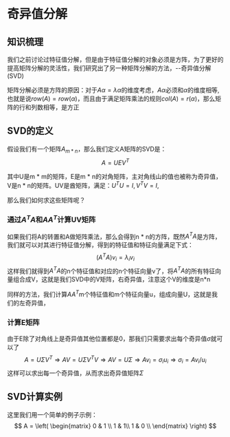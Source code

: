 # 奇异值分解

## 知识梳理

我们之前讨论过特征值分解，但是由于特征值分解的对象必须是方阵，为了更好的提高矩阵分解的灵活性，我们研究出了另一种矩阵分解的方法，--奇异值分解(SVD)

矩阵分解必须是方阵的原因：对于$A{\alpha}={\lambda}{\alpha}$的维度考虑，$A{\alpha}$必须和${\alpha}$的维度相等,也就是说$row(A)=row({\alpha})$，而且由于满足矩阵乘法的规则$col(A)=r({\alpha})$，那么矩阵的行和列数相等，是方正

## SVD的定义

假设我们有一个矩阵$A_{m*n}$，那么我们定义A矩阵的SVD是：
$$
A = U  E V^T
$$


其中U是m * m的矩阵，E是m * n的对角矩阵，主对角线山的值也被称为奇异值，V是n * n的矩阵。UV是酋矩阵，满足：$U^TU = I,V^TV=I$,

那么我们如何求这些矩阵呢？

### 通过$A^TA$和$AA^T$计算UV矩阵

如果我们将A的转置和A做矩阵乘法，那么会得到n * n的方阵，既然$A^TA$是方阵，我们就可以对其进行特征值分解，得到的特征值和特征向量满足下式：
$$
(A^TA)v_i = {\lambda}_iv_i
$$
这样我们就得到$A^TA$的n个特征值和对应的n个特征向量v了，将$A^TA$的所有特征向量组合成V，这就是我们SVD中的V矩阵，右奇异值，注意这个V的维度是n*n

同样的方法，我们计算$AA^T$m个特征值和m个特征向量u，组成向量U，这就是我们的左奇异值，

### 计算E矩阵

由于E除了对角线上是奇异值其他位置都是0，那我们只需要求出每个奇异值${\sigma}$就可以了
$$
A=U \Sigma V^{T} \Rightarrow A V=U \Sigma V^{T} V \Rightarrow A V=U \Sigma \Rightarrow A v_{i}=\sigma_{i} u_{i} \Rightarrow \sigma_{i}=A v_{i} / u_{i}
$$
这样可以求出每一个奇异值，从而求出奇异值矩阵${\Sigma}$

## SVD计算实例

这里我们用一个简单的例子示例：
$$
A = \left(
\begin{matrix}
0 & 1 \\
1 & 1\\
1 & 0 \\
\end{matrix}
\right)
$$
